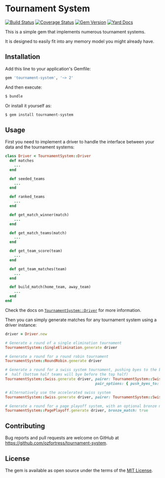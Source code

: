 # Tournament System

[![Build Status](https://travis-ci.org/ozfortress/tournament-system.svg?branch=master)](https://travis-ci.org/ozfortress/tournament-system)
[![Coverage Status](https://coveralls.io/repos/github/ozfortress/tournament-system/badge.svg?branch=master)](https://coveralls.io/github/ozfortress/tournament-system?branch=master)
[![Gem Version](https://badge.fury.io/rb/tournament-system.svg)](https://badge.fury.io/rb/tournament-system)
[![Yard Docs](http://img.shields.io/badge/yard-docs-blue.svg)](http://www.rubydoc.info/github/ozfortress/tournament-system/master)

This is a simple gem that implements numerous tournament systems.

It is designed to easily fit into any memory model you might already have.

## Installation

Add this line to your application's Gemfile:

```ruby
gem 'tournament-system', '~> 2'
```

And then execute:

```bash
$ bundle
```

Or install it yourself as:

```bash
$ gem install tournament-system
```

## Usage

First you need to implement a driver to handle the interface between your data
and the tournament systems:

```ruby
class Driver < TournamentSystem::Driver
  def matches
    ...
  end

  def seeded_teams
    ...
  end

  def ranked_teams
    ...
  end

  def get_match_winner(match)
    ...
  end

  def get_match_teams(match)
    ...
  end

  def get_team_score(team)
    ...
  end

  def get_team_matches(team)
    ...
  end

  def build_match(home_team, away_team)
    ...
  end
end
```

Check the docs on [`TournamentSystem::Driver`](http://www.rubydoc.info/github/ozfortress/tournament-system/master/Tournament/Driver) for more information.

Then you can simply generate matches for any tournament system using a driver
instance:

```ruby
driver = Driver.new

# Generate a round of a single elimination tournament
TournamentSystem::SingleElimination.generate driver

# Generate a round for a round robin tournament
TournamentSystem::RoundRobin.generate driver

# Generate a round for a swiss system tournament, pushing byes to the bottom
#  half (bottom half teams will bye before the top half)
TournamentSystem::Swiss.generate driver, pairer: TournamentSystem::Swiss::Dutch,
                                         pair_options: { push_byes_to: :bottom_half }

# Alternatively use the accelerated swiss system
TournamentSystem::Swiss.generate driver, pairer: TournamentSystem::Swiss::AcceleratedDutch

# Generate a round for a page playoff system, with an optional bronze match
TournamentSystem::PagePlayoff.generate driver, bronze_match: true
```

## Contributing

Bug reports and pull requests are welcome on GitHub at
https://github.com/ozfortress/tournament-system.

## License

The gem is available as open source under the terms of the
[MIT License](http://opensource.org/licenses/MIT).
